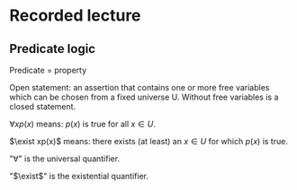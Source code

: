 # Recorded lecture

## Predicate logic
Predicate = property

Open statement: an assertion that contains one or more free variables which can be chosen from a fixed universe U. Without free variables is a closed statement.

$\forall x p(x)$ means: $p(x)$ is true for all $x \in U$.

$\exist xp(x)$ means: there exists (at least) an $x\in U$ for which $p(x)$ is true.

"$\forall$" is the universal quantifier.

"$\exist$" is the existential quantifier.

